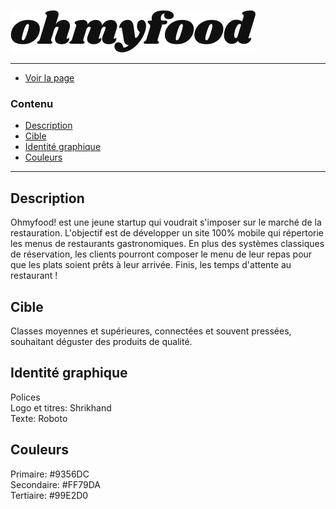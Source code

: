 ![project Image](img/logo/ohmyfood.png)

---

- [Voir la page](https://xab88.github.io/AlexanderBache_3_13082021/) 

### Contenu

- [Description](#description)
- [Cible](#Cible)
- [Identité graphique](identité-graphique)
- [Couleurs](couleurs)

---


## Description

Ohmyfood! est une jeune startup qui voudrait s'imposer sur le marché de la restauration. L'objectif est de développer un site 100% mobile qui répertorie les menus de restaurants gastronomiques. En plus des systèmes classiques de réservation, les clients pourront composer le menu de leur repas pour que les plats soient prêts à leur arrivée. Finis, les temps d'attente au restaurant !

## Cible
Classes moyennes et supérieures, connectées et souvent pressées, souhaitant déguster des
produits de qualité.

## Identité graphique
Polices<br/>
Logo et titres: Shrikhand<br/>
Texte: Roboto

## Couleurs
Primaire: #9356DC<br/>
Secondaire: #FF79DA<br/>
Tertiaire: #99E2D0


